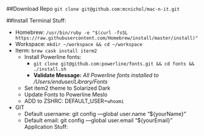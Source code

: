 ##Download Repo
`git clone git@github.com:mcnichol/mac-n-it.git`

##Install
Terminal Stuff:
- Homebrew: `/usr/bin/ruby -e "$(curl -fsSL https://raw.githubusercontent.com/Homebrew/install/master/install)"`
- Workspace: `mkdir ~/workspace && cd ~/workspace`
- Iterm: `brew cask install iterm2`
    - Install Powerline fonts: 
        - `git clone git@github.com:powerline/fonts.git && cd fonts && ./install.sh`
        - **Validate Message:** *All Powerline fonts installed to /Users/enduser/Library/Fonts*    
    - Set item2 theme to Solarized Dark
    - Update Fonts to Powerline Meslo
    - ADD to ZSHRC: DEFAULT_USER=`whoami`
- GIT
    - Default username: git config —global user.name “${yourName}”
    - Default email: git config —global user.email “${yourEmail}” 
Application Stuff:
